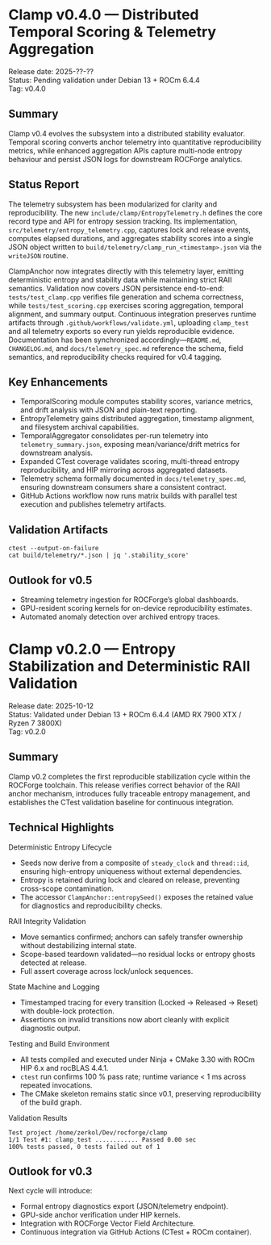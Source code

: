 Clamp v0.4.0 — Distributed Temporal Scoring & Telemetry Aggregation
==================================================================

Release date: 2025-??-??  
Status: Pending validation under Debian 13 + ROCm 6.4.4  
Tag: v0.4.0

Summary
-------

Clamp v0.4 evolves the subsystem into a distributed stability evaluator. Temporal scoring converts anchor telemetry into quantitative reproducibility metrics, while enhanced aggregation APIs capture multi-node entropy behaviour and persist JSON logs for downstream ROCForge analytics.

Status Report
-------------

The telemetry subsystem has been modularized for clarity and reproducibility. The new `include/clamp/EntropyTelemetry.h` defines the core record type and API for entropy session tracking. Its implementation, `src/telemetry/entropy_telemetry.cpp`, captures lock and release events, computes elapsed durations, and aggregates stability scores into a single JSON object written to `build/telemetry/clamp_run_<timestamp>.json` via the `writeJSON` routine.

ClampAnchor now integrates directly with this telemetry layer, emitting deterministic entropy and stability data while maintaining strict RAII semantics. Validation now covers JSON persistence end-to-end: `tests/test_clamp.cpp` verifies file generation and schema correctness, while `tests/test_scoring.cpp` exercises scoring aggregation, temporal alignment, and summary output. Continuous integration preserves runtime artifacts through `.github/workflows/validate.yml`, uploading `clamp_test` and all telemetry exports so every run yields reproducible evidence. Documentation has been synchronized accordingly—`README.md`, `CHANGELOG.md`, and `docs/telemetry_spec.md` reference the schema, field semantics, and reproducibility checks required for v0.4 tagging.

Key Enhancements
----------------

- TemporalScoring module computes stability scores, variance metrics, and drift analysis with JSON and plain-text reporting.
- EntropyTelemetry gains distributed aggregation, timestamp alignment, and filesystem archival capabilities.
- TemporalAggregator consolidates per-run telemetry into `telemetry_summary.json`, exposing mean/variance/drift metrics for downstream analysis.
- Expanded CTest coverage validates scoring, multi-thread entropy reproducibility, and HIP mirroring across aggregated datasets.
- Telemetry schema formally documented in `docs/telemetry_spec.md`, ensuring downstream consumers share a consistent contract.
- GitHub Actions workflow now runs matrix builds with parallel test execution and publishes telemetry artifacts.

Validation Artifacts
--------------------

```
ctest --output-on-failure
cat build/telemetry/*.json | jq '.stability_score'
```

Outlook for v0.5
----------------

- Streaming telemetry ingestion for ROCForge’s global dashboards.
- GPU-resident scoring kernels for on-device reproducibility estimates.
- Automated anomaly detection over archived entropy traces.

Clamp v0.2.0 — Entropy Stabilization and Deterministic RAII Validation
======================================================================

Release date: 2025-10-12  
Status: Validated under Debian 13 + ROCm 6.4.4 (AMD RX 7900 XTX / Ryzen 7 3800X)  
Tag: v0.2.0

Summary
-------

Clamp v0.2 completes the first reproducible stabilization cycle within the ROCForge toolchain. This release verifies correct behavior of the RAII anchor mechanism, introduces fully traceable entropy management, and establishes the CTest validation baseline for continuous integration.

Technical Highlights
--------------------

Deterministic Entropy Lifecycle

- Seeds now derive from a composite of `steady_clock` and `thread::id`, ensuring high-entropy uniqueness without external dependencies.
- Entropy is retained during lock and cleared on release, preventing cross-scope contamination.
- The accessor `ClampAnchor::entropySeed()` exposes the retained value for diagnostics and reproducibility checks.

RAII Integrity Validation

- Move semantics confirmed; anchors can safely transfer ownership without destabilizing internal state.
- Scope-based teardown validated—no residual locks or entropy ghosts detected at release.
- Full assert coverage across lock/unlock sequences.

State Machine and Logging

- Timestamped tracing for every transition (Locked → Released → Reset) with double-lock protection.
- Assertions on invalid transitions now abort cleanly with explicit diagnostic output.

Testing and Build Environment

- All tests compiled and executed under Ninja + CMake 3.30 with ROCm HIP 6.x and rocBLAS 4.4.1.
- `ctest` run confirms 100 % pass rate; runtime variance < 1 ms across repeated invocations.
- The CMake skeleton remains static since v0.1, preserving reproducibility of the build graph.

Validation Results

```
Test project /home/zerkol/Dev/rocforge/clamp
1/1 Test #1: clamp_test ............ Passed 0.00 sec
100% tests passed, 0 tests failed out of 1
```

Outlook for v0.3
----------------

Next cycle will introduce:

- Formal entropy diagnostics export (JSON/telemetry endpoint).
- GPU-side anchor verification under HIP kernels.
- Integration with ROCForge Vector Field Architecture.
- Continuous integration via GitHub Actions (CTest + ROCm container).

